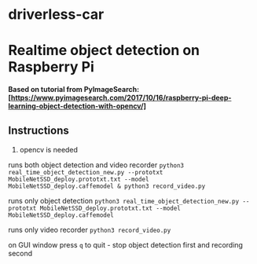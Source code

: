 # driverless-car
# Realtime object detection on Raspberry Pi

#### Based on tutorial from PyImageSearch: [https://www.pyimagesearch.com/2017/10/16/raspberry-pi-deep-learning-object-detection-with-opencv/]

## Instructions
1. opencv is needed

runs both object detection and video recorder
`python3 real_time_object_detection_new.py --prototxt MobileNetSSD_deploy.prototxt.txt --model MobileNetSSD_deploy.caffemodel & python3 record_video.py`

runs only object detection
`python3 real_time_object_detection_new.py --prototxt MobileNetSSD_deploy.prototxt.txt --model MobileNetSSD_deploy.caffemodel`

runs only video recorder
`python3 record_video.py`

on GUI window press `q` to quit - stop object detection first and recording second
